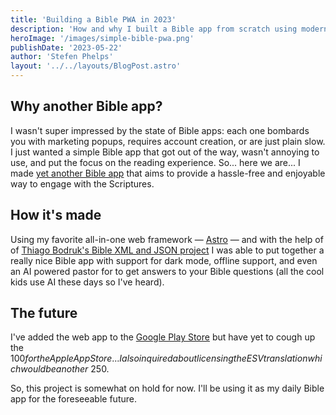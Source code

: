 ```yaml
---
title: 'Building a Bible PWA in 2023'
description: 'How and why I built a Bible app from scratch using modern web technologies'
heroImage: '/images/simple-bible-pwa.png'
publishDate: '2023-05-22'
author: 'Stefen Phelps'
layout: '../../layouts/BlogPost.astro'
---
```


## Why another Bible app?

I wasn't super impressed by the state of Bible apps: each one bombards you with marketing popups, requires account creation, or are just plain slow. I just wanted a simple Bible app that got out of the way, wasn't annoying to use, and put the focus on the reading experience. So... here we are... I made [yet another Bible app](https://astro-bible.netlify.app) that aims to provide a hassle-free and enjoyable way to engage with the Scriptures.

## How it's made

Using my favorite all-in-one web framework — [Astro](https://astro.build/) — and with the help of of [Thiago Bodruk's Bible XML and JSON project](https://github.com/thiagobodruk/bible) I was able to put together a really nice Bible app with support for dark mode, offline support, and even an AI powered pastor for to get answers to your Bible questions (all the cool kids use AI these days so I've heard).

## The future

I've added the web app to the [Google Play Store](https://play.google.com/store/apps/details?id=app.netlify.astro_bible.twa) but have yet to cough up the $100 for the Apple App Store... I also inquired about licensing the ESV translation which would be another ~$250.

So, this project is somewhat on hold for now. I'll be using it as my daily Bible app for the foreseeable future.
